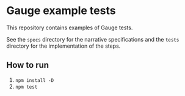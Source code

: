 # Gauge example tests

This repository contains examples of Gauge tests.

See the `specs` directory for the narrative specifications and the `tests`
directory for the implementation of the steps.

## How to run
1. `npm install -D`
2. `npm test`
